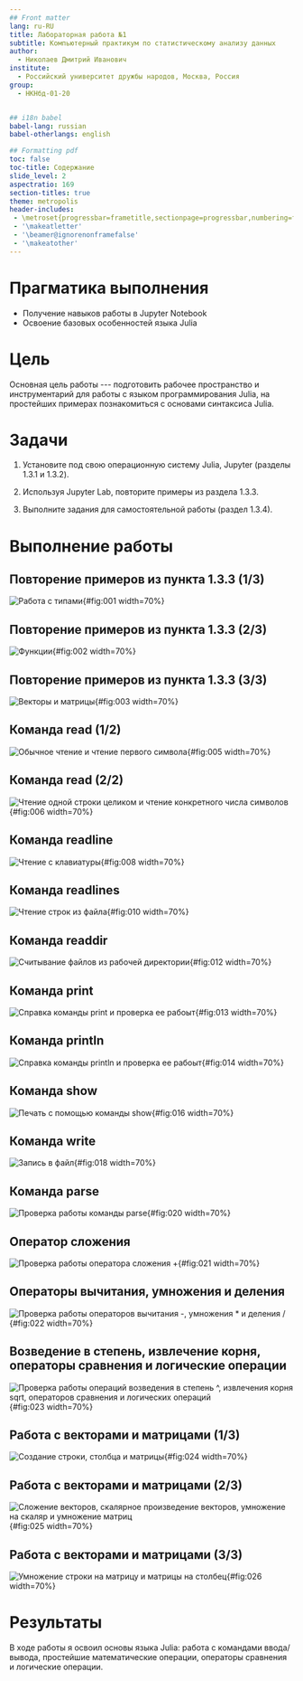 ```yaml
---
## Front matter
lang: ru-RU
title: Лабораторная работа №1
subtitle: Компьютерный практикум по статистическому анализу данных
author:
  - Николаев Дмитрий Иванович
institute:
  - Российский университет дружбы народов, Москва, Россия
group:
  - НКНбд-01-20


## i18n babel
babel-lang: russian
babel-otherlangs: english

## Formatting pdf
toc: false
toc-title: Содержание
slide_level: 2
aspectratio: 169
section-titles: true
theme: metropolis
header-includes:
 - \metroset{progressbar=frametitle,sectionpage=progressbar,numbering=fraction}
 - '\makeatletter'
 - '\beamer@ignorenonframefalse'
 - '\makeatother'
---
```


# Прагматика выполнения

- Получение навыков работы в Jupyter Notebook
- Освоение базовых особенностей языка Julia

# Цель

Основная цель работы --- подготовить рабочее пространство и инструментарий для
работы с языком программирования Julia, на простейших примерах познакомиться
с основами синтаксиса Julia.

# Задачи

1. Установите под свою операционную систему Julia, Jupyter (разделы 1.3.1 и 1.3.2).

2. Используя Jupyter Lab, повторите примеры из раздела 1.3.3.

3. Выполните задания для самостоятельной работы (раздел 1.3.4).

# Выполнение работы

## Повторение примеров из пункта 1.3.3 (1/3)

![Работа с типами](image/1.png){#fig:001 width=70%}

## Повторение примеров из пункта 1.3.3 (2/3)

![Функции](image/2.png){#fig:002 width=70%}

## Повторение примеров из пункта 1.3.3 (3/3)

![Векторы и матрицы](image/3.png){#fig:003 width=70%}

## Команда read (1/2)

![Обычное чтение и чтение первого символа](image/5.png){#fig:005 width=70%}

## Команда read (2/2)

![Чтение одной строки целиком и чтение конкретного числа символов](image/6.png){#fig:006 width=70%}

## Команда readline

![Чтение с клавиатуры](image/8.png){#fig:008 width=70%}

## Команда readlines

![Чтение строк из файла](image/10.png){#fig:010 width=70%}

## Команда readdir

![Считывание файлов из рабочей директории](image/12.png){#fig:012 width=70%}

## Команда print

![Справка команды print и проверка ее рабоыт](image/13.png){#fig:013 width=70%}

## Команда println

![Справка команды println и проверка ее рабоыт](image/14.png){#fig:014 width=70%}

## Команда show

![Печать с помощью команды show](image/16.png){#fig:016 width=70%}

## Команда write

![Запись в файл](image/18.png){#fig:018 width=70%}

## Команда parse

![Проверка работы команды parse](image/20.png){#fig:020 width=70%}

## Оператор сложения

![Проверка работы оператора сложения +](image/21.png){#fig:021 width=70%}

## Операторы вычитания, умножения и деления

![Проверка работы операторов вычитания -, умножения * и деления /](image/22.png){#fig:022 width=70%}

## Возведение в степень, извлечение корня, операторы сравнения и логические операции

![Проверка работы операций возведения в степень ^, извлечения корня sqrt, операторов сравнения и логических операций](image/23.png){#fig:023 width=70%}

## Работа с векторами и матрицами (1/3)

![Создание строки, столбца и матрицы](image/24.png){#fig:024 width=70%}

## Работа с векторами и матрицами (2/3)

![Сложение векторов, скалярное произведение векторов, умножение на скаляр и умножение матриц](image/25.png){#fig:025 width=70%}

## Работа с векторами и матрицами (3/3)

![Умножение строки на матрицу и матрицы на столбец](image/26.png){#fig:026 width=70%}

# Результаты

В ходе работы я освоил основы языка Julia: работа с командами ввода/вывода, простейшие математические операции, операторы сравнения и логические операции.
